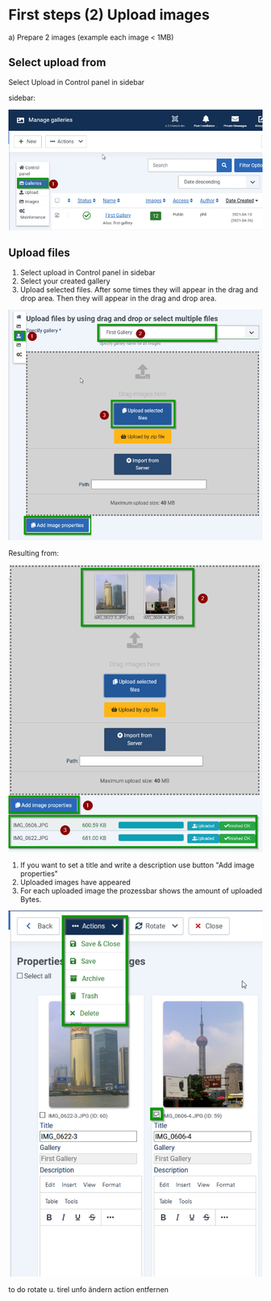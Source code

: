 # First steps (2) Upload images

a) Prepare 2 images (example each image < 1MB)

## Select upload from
Select Upload in Control panel in sidebar

sidebar:

![select upload](upload_selected.png)

## Upload files

1. Select upload  in Control panel in sidebar
2. Select your created gallery
3. Upload selected files. After some times they will appear in the drag and drop area. Then they will appear in the drag and drop area.

![uploadimages](upload_images.png)

Resulting from:



![](result.png)



1. If you want to set a title and write a description use button "Add image properties"
2. Uploaded images have appeared
3. For each uploaded image the prozessbar shows the amount of uploaded Bytes.


![properties Image](properties.png)

to do rotate u. tirel unfo ändern
action entfernen
